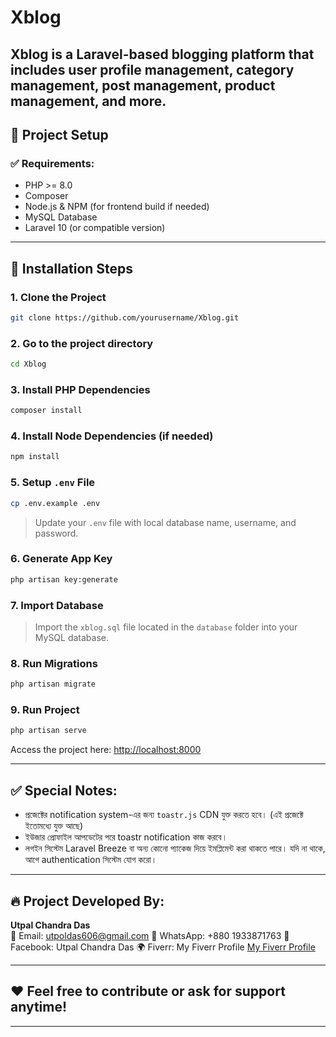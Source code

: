
# Xblog

Xblog is a Laravel-based blogging platform that includes user profile management, category management, post management, product management, and more.
---

## 📂 Project Setup

### ✅ Requirements:
- PHP >= 8.0
- Composer
- Node.js & NPM (for frontend build if needed)
- MySQL Database
- Laravel 10 (or compatible version)

---

## 🚀 Installation Steps

### 1. Clone the Project
```bash
git clone https://github.com/yourusername/Xblog.git
```

### 2. Go to the project directory
```bash
cd Xblog
```

### 3. Install PHP Dependencies
```bash
composer install
```

### 4. Install Node Dependencies (if needed)
```bash
npm install
```

### 5. Setup `.env` File
```bash
cp .env.example .env
```
> Update your `.env` file with local database name, username, and password.

### 6. Generate App Key
```bash
php artisan key:generate
```

### 7. Import Database
> Import the `xblog.sql` file located in the `database` folder into your MySQL database.

### 8. Run Migrations
```bash
php artisan migrate
```

### 9. Run Project
```bash
php artisan serve
```
Access the project here: [http://localhost:8000](http://localhost:8000)

---

## ✅ Special Notes:
- প্রজেক্টের notification system-এর জন্য `toastr.js` CDN যুক্ত করতে হবে। (এই প্রজেক্টে ইতোমধ্যে যুক্ত আছে)
- ইউজার প্রোফাইল আপডেটের পরে toastr notification কাজ করবে।
- লগইন সিস্টেম Laravel Breeze বা অন্য কোনো প্যাকেজ দিয়ে ইমপ্লিমেন্ট করা থাকতে পারে। যদি না থাকে, আগে authentication সিস্টেম যোগ করো।

---

## 🔥 Project Developed By:
**Utpal Chandra Das**  
📧 Email: utpoldas606@gmail.com
💬 WhatsApp: +880 1933871763
📘 Facebook: Utpal Chandra Das
🌍 Fiverr: My Fiverr Profile
[My Fiverr Profile](https://www.fiverr.com/s/kLjBl4A)

---

## ❤️ Feel free to contribute or ask for support anytime!

---
